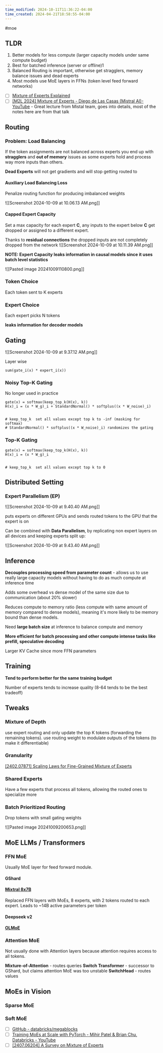 ```yaml
---
time_modified: 2024-10-11T11:36:22-04:00
time_created: 2024-04-21T18:58:55-04:00
---
```


#moe

## TLDR
1. Better models for less compute (larger capacity models under same compute budget)
2. Best for batched inference (server or offline)1
3. Balanced Routing is important, otherwise get stragglers, memory balance issues and dead experts
4. Most models use MoE layers in FFNs (token level feed forward networks)


- [ ] [Mixture of Experts Explained](https://huggingface.co/blog/moe)
- [ ] [\[M2L 2024\] Mixture of Experts - Diego de Las Casas (Mistral AI)- YouTube](https://youtu.be/ayguaRDBkgQ?si=ZO9dUXX24xjOef58) - Great lecture from Mistal team, goes into details, most of the notes here are from that talk

## Routing

### Problem: Load Balancing

If the token assignments are not balanced across experts you end up with **stragglers** and **out of memory** issues as some experts hold and process way more inputs than others.

**Dead Experts** will not get gradients and will stop getting routed to

#### Auxiliary Load Balancing Loss

Penalize routing function for producing imbalanced weights

![[Screenshot 2024-10-09 at 10.06.13 AM.png]]

#### Capped Expert Capacity

Set a max capacity for each expert **C**,  any inputs to the expert below **C** get dropped or assigned to a different expert.

Thanks to **residual connections** the dropped inputs are not completely dropped from the network
![[Screenshot 2024-10-09 at 10.11.39 AM.png]]

**NOTE: Expert Capacity leaks information in causal models since it uses batch level statistics**

![[Pasted image 20241009110800.png]]
### Token Choice

Each token sent to K experts

### Expert Choice

Each expert picks N tokens

**leaks information for decoder models**


## Gating

![[Screenshot 2024-10-09 at 9.37.12 AM.png]]


Layer wise 

```
sum(gate_i(x) * expert_i(x))
```

### Noisy Top-K Gating

No longer used in practice

```
gate(x) = softmax(keep_top_k(H(x), k))
H(x)_i = (x * W_g)_i + StandardNormal() * softplus((x * W_noise)_i)


# keep_top_k  set all values except top k to -inf (masking for softmax)
# StandardNormal() * softplus((x * W_noise)_i) randomizes the gating
```


### Top-K Gating

```
gate(x) = softmax(keep_top_k(H(x), k))
H(x)_i = (x * W_g)_i


# keep_top_k  set all values except top k to 0
```


## Distributed Setting


### Expert Parallelism (EP)
![[Screenshot 2024-10-09 at 9.40.40 AM.png]]

puts experts on different GPUs and sends routed tokens to the GPU that the expert is on

Can be combined with **Data Parallelism**, by replicating non expert layers on all devices and keeping experts split up:

![[Screenshot 2024-10-09 at 9.43.40 AM.png]]


## Inference

**Decouples processing speed from parameter count** - allows us to use really large capacity models without having to do as much compute at inference time

Adds some overhead vs dense model of the same size due to communication (about 20% slower)

Reduces compute to memory ratio (less compute with same amount of memory compared to dense models), meaning it's more likely to be memory bound than dense models.

Need **large batch size** at inference to balance compute and memory

**More efficient for batch processing and other compute intense tasks like prefill, speculative decoding**

Larger KV Cache since more FFN parameters

## Training

**Tend to perform better for the same training budget**

Number of experts tends to increase quality (8-64 tends to be the best tradeoff)


## Tweaks
### Mixture of Depth

use expert routing and only update the top K tokens (forwarding the remaining tokens). use routing weight to modulate outputs of the tokens (to make it differentiable)

### Granularity
[\[2402.07871\] Scaling Laws for Fine-Grained Mixture of Experts](https://arxiv.org/abs/2402.07871)

### Shared Experts

Have a few experts that process all tokens, allowing the routed ones to specialize more

### Batch Prioritized Routing

Drop tokens with small gating weights

![[Pasted image 20241009200653.png]]

## MoE LLMs / Transformers


### FFN MoE

Usually MoE layer for feed forward module.


#### GShard

#### [Mixtral 8x7B](https://youtu.be/ayguaRDBkgQ?si=XVXew1-ZxUyW0rSU&t=1228)

Replaced FFN layers with MoEs, 8 experts, with 2 tokens routed to each expert. Leads to ~14B active parameters per token

#### Deepseek v2
#### [OLMoE](https://arxiv.org/abs/2409.02060)

### Attention MoE

Not usually done with Attention layers because attention requires access to all tokens.

**Mixture-of-Attention** - routes queries
**Switch Transformer** - successor to GShard, but claims attention MoE was too unstable
**SwitchHead**  - routes values


## MoEs in Vision


### Sparse MoE

### Soft MoE



- [ ] [GitHub - databricks/megablocks](https://github.com/databricks/megablocks)
- [ ] [Training MoEs at Scale with PyTorch - Mihir Patel & Brian Chu, Databricks - YouTube](https://www.youtube.com/watch?v=1c56wxv00hI)
- [ ] [\[2407.06204\] A Survey on Mixture of Experts](https://arxiv.org/abs/2407.06204)